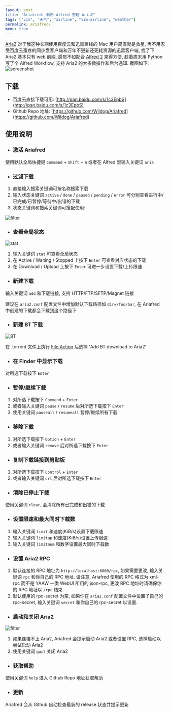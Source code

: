 ```yaml
---
layout: post
title: "Ariafred: 利用 Alfred 管理 Aria2"
tags: ["vim", "天气", "airline", "vim-airline", "weather"]
permalink: ariafred/
menu: true
---
```


[Aria2](https://aria2.github.io) 对于我这种长期使用百度云和迅雷离线的 Mac 用户简直就是救星, 再不用忍受百度云蛋疼的同步盘客户端和万年不更新还死耗资源的迅雷客户端, 找了下 Aria2 基本只有 web 前端, 感觉不如配合 [Alfred 2](https://www.alfredapp.com) 来得方便, 趁着周末用 Python 写了个 Alfred Workflow, 支持 Aria2 的大多数操作和后台通知. 截图如下:
![screenshot](http://7xqhhm.com1.z0.glb.clouddn.com/images/ariafred.gif)

## 下载

- 百度云直接下载可用: [http://pan.baidu.com/s/1c3EpbS](http://pan.baidu.com/s/1c3EpbS)
- Github Repo 地址: [https://github.com/Wildog/Ariafred](https://github.com/Wildog/Ariafred)

## 使用说明

* ### 激活 Ariafred

使用默认全局快捷键 `Command` + `Shift` + `A` 或者在 Alfred 里输入关键词 `aria`

* ### 过滤下载

1. 直接输入搜索关键词可按名称搜索下载
2. 输入状态关键词 `active` / `done` / `paused` / `pending` / `error` 可分别查看进行中/已完成/已暂停/等待中/出错的下载
3. 状态关键词和搜索关键词可搭配使用:

![filter](http://7xqhhm.com1.z0.glb.clouddn.com/images/filter.png)

* ### 查看全局状态

![stat](http://7xqhhm.com1.z0.glb.clouddn.com/images/stat.png)

1. 输入关键词 `stat` 可查看全局状态
2. 在 Active / Waiting / Stopped 上按下 `Enter` 可查看对应状态的下载
3. 在 Download / Upload 上按下 `Enter` 可进一步设置下载/上传限速

* ### 新建下载

输入关键词 `add` 和下载链接, 支持 HTTP/FTP/SFTP/Magnet 链接

建议在 `aria2.conf` 配置文件中增加默认下载路径如 `dir=/foo/bar`, 在 Ariafred 中创建的下载都会下载到这个路径下

* ### 新建 BT 下载

![BT](http://7xqhhm.com1.z0.glb.clouddn.com/images/bt.png)

在 .torrent 文件上执行 [File Action](https://www.alfredapp.com/help/features/file-search/#file-actions) 后选择 'Add BT download to Aria2'

* ### 在 Finder 中显示下载

对所选下载按下 `Enter`

* ### 暂停/继续下载

1. 对所选下载按下 `Command` + `Enter`
2. 或者输入关键词 `pause` / `resume` 后对所选下载按下 `Enter`
3. 使用关键词 `pauseall` / `resumeall` 暂停/继续所有下载

* ### 移除下载

1. 对所选下载按下 `Option` + `Enter`
2. 或者输入关键词 `remove` 后对所选下载按下 `Enter`

* ### 复制下载链接到剪贴板

1. 对所选下载按下 `Control` + `Enter`
2. 或者输入关键词 `url` 后对所选下载按下 `Enter`

* ### 清除已停止下载

使用关键词 `clear`, 会清除所有已完成和出错的下载

* ### 设置限速和最大同时下载数

1. 输入关键词 `limit` 和速度(KiB/s)设置下载限速
2. 输入关键词 `limitup` 和速度(KiB/s)设置上传限速
3. 输入关键词 `limitnum` 和数字设置最大同时下载数

* ### 设置 Aria2 RPC

1. 默认连接的 RPC 地址为 `http://localhost:6800/rpc`, 如果需要更改, 输入关键词 `rpc` 和你自己的 RPC 地址. 请注意, Ariafred 使用的 RPC 格式为 xml-rpc 而不是 YAAW 一类 WebUI 所用的 json-rpc, 更改 RPC 地址时请确保你的 RPC 地址以 `/rpc` 结束.
2. 默认使用的 rpc-secret 为空, 如果你在 `aria2.conf` 配置文件中设置了自己的 rpc-secret, 输入关键词 `secret` 和你自己的 rpc-secret 以设置.

* ### 启动和关闭 Aria2

![filter](http://7xqhhm.com1.z0.glb.clouddn.com/images/run.png)

1. 如果连接不上 Aria2, Ariafred 会提示启动 Aria2 或者设置 RPC, 选择启动以尝试启动 Aria2
2. 使用关键词 `quit` 关闭 Aria2

* ### 获取帮助

使用关键词 `help` 进入 Github Repo 地址获取帮助

* ### 更新

Ariafred 会从 Github 自动检查最新的 release 状态并提示更新

